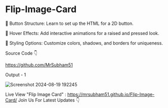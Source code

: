 # Flip-Image-Card

🔧 Button Structure: Learn to set up the HTML for a 2D button.

🎨 Hover Effects: Add interactive animations for a raised and pressed look.

🌈 Styling Options: Customize colors, shadows, and borders for uniqueness.

Source Code 👇

https://github.com/MrSubham51

Output - 1

![Screenshot 2024-08-19 192245](https://github.com/user-attachments/assets/2b2dfd56-609c-40ad-a031-c0f34bdca9b6)

Live View "Flip Image Card"   : https://mrsubham51.github.io/Flip-Image-Card/
Join Us For Latest Updates 👇

